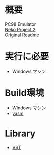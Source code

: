 
# 概要
PC98 Emulator  
[Neko Project 2](https://www.yui.ne.jp/np2/)  
[Original Readme](https://github.com/turtle-insect/np2/blob/master/README_original.md)

# 実行に必要
* Windows マシン

# Build環境
* Windows マシン
* [yasm](https://yasm.tortall.net/)

# Library
* [VST](https://www.steinberg.net/developers/)
